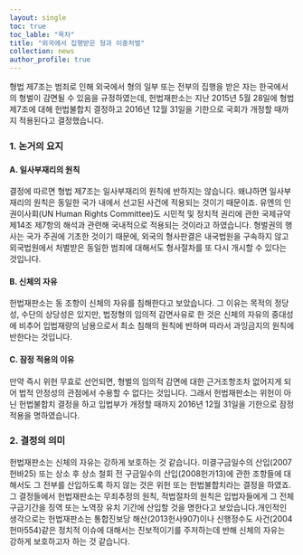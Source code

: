 ```yaml
---
layout: single
toc: true
toc_lable: "목차"
title: "외국에서 집행받은 형과 이중처벌"
collection: news
author_profile: true
---
```

형법 제7조는 범죄로 인해 외국에서 형의 일부 또는 전부의 집행을 받은 자는 한국에서의 형벌이 감면될 수 있음을 규정하였는데, 헌법재판소는 지난 2015년 5월 28일에 형법 제7조에 대해 헌법불합치 결정하고 2016년 12월 31일을 기한으로 국회가 개정할 때까지 적용된다고 결정했습니다.

### 1. 논거의 요지
#### A. 일사부재리의 원칙
결정에 따르면 형법 제7조는 일사부재리의 원칙에 반하지는 않습니다. 왜냐하면 일사부재리의 원칙은 동일한 국가 내에서 선고된 사건에 적용되는 것이기 때문이죠. 유엔의 인권이사회(UN Human Rights Committee)도 시민적 및 정치적 권리에 관한 국제규약 제14조 제7항의 해석과 관련해 국내적으로 적용되는 것이라고 하였습니다. 형벌권의 행사는 국가 주권에 기초한 것이기 때문에, 외국의 형사판결은 내국법원을 구속하지 않고 외국법원에서 처벌받은 동일한 범죄에 대해서도 형사절차를 또 다시 개시할 수 있다는 것입니다.
#### B. 신체의 자유
헌법재판소는 동 조항이 신체의 자유를 침해한다고 보았습니다. 그 이유는 목적의 정당성, 수단의 상당성은 있지만, 법정형의 임의적 감면사유로 한 것은 신체의 자유의 중대성에 비추어 입법재량의 남용으로서 최소 침해의 원칙에 반하며 따라서 과잉금지의 원칙에 반한다는 것입니다.
#### C. 잠정 적용의 이유
만약 즉시 위헌 무효로 선언되면, 형벌의 임의적 감면에 대한 근거조항조차 없어지게 되어 법적 안정성의 관점에서 수용할 수 없다는 것입니다. 그래서 헌법재판소는 위헌이 아닌 헌법불합치 결정을 하고 입법부가 개정할 때까지 2016년 12월 31일을 기한으로 잠정적용을 명하였습니다.
### 2. 결정의 의미
헌법재판소는 신체의 자유는 강하게 보호하는 것 같습니다. 미결구금일수의 산입(2007헌바25) 또는 상소 후 상소 철회 전 구금일수의 산입(2008헌가13)에 관한 조항들에 대해서도 그 전부를 산입하도록 하지 않는 것은 위헌 또는 헌법불합치라는 결정을 하였죠. 그 결정들에서 헌법재판소는 무죄추정의 원칙, 적법절차의 원칙은 입법자들에게 그 전체 구금기간을 징역 또는 노역장 유치 기간에 산입할 것을 명한다고 보았습니다.개인적인 생각으로는 헌법재판소는 통합진보당 해산(2013헌사907)이나 신행정수도 사건(2004헌마554)같은 정치적 이슈에 대해서는 진보적이기를 주저하는데 반해 신체의 자유는 강하게 보호하고자 하는 것 같습니다.
